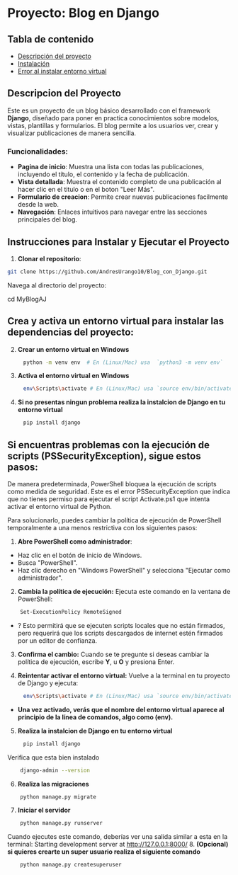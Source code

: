 # Proyecto: Blog en Django

## Tabla de contenido
* [Descripción del proyecto](#descripcion-del-proyecto) 
* [Instalación](#instrucciones-para-instalar-y-ejecutar-el-proyecto)
* [Error al instalar entorno virtual](#si-tienes-problemas-en-windows-con-la-ejecución-de-scripts-con-powershell-sigue-los-siguientes-pasos)
 

## Descripcion del Proyecto
Este es un proyecto de un blog básico desarrollado con el framework **Django**, diseñado para poner en practica conocimientos sobre modelos, vistas, plantillas y formularios. El blog permite a los usuarios ver, crear y visualizar publicaciones de manera sencilla.

### Funcionalidades:
- **Pagina de inicio**: Muestra una lista con todas las publicaciones, incluyendo el título, el contenido y la fecha de publicación.
- **Vista detallada**: Muestra el contenido completo de una publicación al hacer clic en el titulo o en el boton "Leer Más".  
- **Formulario de creacion**: Permite crear nuevas publicaciones facilmente desde la web.
- **Navegación**: Enlaces intuitivos para navegar entre las secciones principales del blog.  

## Instrucciones para Instalar y Ejecutar el Proyecto

1. **Clonar el repositorio**:
```bash
git clone https://github.com/AndresUrango10/Blog_con_Django.git
```

Navega al directorio del proyecto:

 cd MyBlogAJ

## Crea y activa un entorno virtual para instalar las dependencias del proyecto:

2. **Crear un entorno virtual en Windows**
```bash
     python -m venv env  # En (Linux/Mac) usa  `python3 -m venv env` 
```
3. **Activa el entorno virtual en Windows**
```bash 
     env\Scripts\activate # En (Linux/Mac) usa `source env/bin/activate`
```
4. **Si no presentas ningun problema realiza la instalcion de Django en tu entorno virtual**
```bash 
     pip install django
```

## Si encuentras problemas con la ejecución de scripts (PSSecurityException), sigue estos pasos:

De manera predeterminada, PowerShell bloquea la ejecución de scripts como medida de seguridad. Este es el error PSSecurityException que indica que no tienes permiso para ejecutar el script Activate.ps1 que intenta activar el entorno virtual de Python.

Para solucionarlo, puedes cambiar la política de ejecución de PowerShell temporalmente a una menos restrictiva con los siguientes pasos:

1. **Abre PowerShell como administrador**:
- Haz clic en el botón de inicio de Windows.
- Busca "PowerShell".
- Haz clic derecho en "Windows PowerShell" y selecciona "Ejecutar como administrador".
2. **Cambia la política de ejecución:**
Ejecuta este comando en la ventana de PowerShell:
```bash
    Set-ExecutionPolicy RemoteSigned
```

- ?  Esto permitirá que se ejecuten scripts locales que no están firmados, pero requerirá que los scripts descargados de internet estén firmados por un editor de confianza.
3. **Confirma el cambio:**
Cuando se te pregunte si deseas cambiar la política de ejecución, escribe **Y**, u **O** y presiona Enter.

4. **Reintentar activar el entorno virtual:**
Vuelve a la terminal en tu proyecto de Django y ejecuta:
```bash 
     env\Scripts\activate # En (Linux/Mac) usa `source env/bin/activate`
```
- **Una vez activado, verás que el nombre del entorno virtual aparece al principio de la línea de comandos, algo como (env).**
5. **Realiza la instalcion de Django en tu entorno virtual**
```bash 
     pip install django
```
Verifica que esta bien instalado
```bash
    django-admin --version
```
6. **Realiza las migraciones**
```bash
    python manage.py migrate
```
7. **Iniciar el servidor**
```bash 
    python manage.py runserver
```
Cuando ejecutes este comando, deberías ver una salida similar a esta en la terminal:
Starting development server at http://127.0.0.1:8000/
8. **(Opcional) si quieres crearte un super usuario realiza el siguiente comando**
```bash 
    python manage.py createsuperuser
```